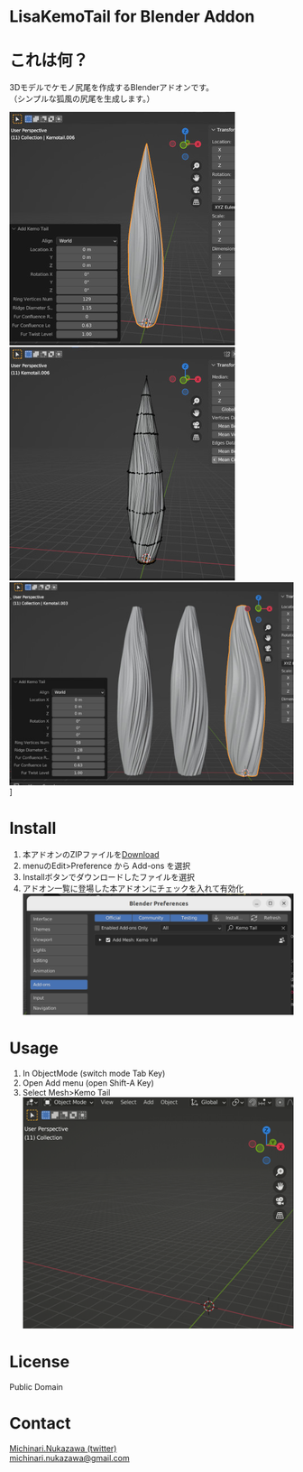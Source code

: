 LisaKemoTail for Blender Addon
====  

# これは何？  
3Dモデルでケモノ尻尾を作成するBlenderアドオンです。  
（シンプルな狐風の尻尾を生成します。）  

![](docs/KemoTailObject.jpg)  
![](docs/KemoTailVertices.jpg)  
![](docs/KemoTailObjectExamples.jpg)]

# Install  
1. 本アドオンのZIPファイルを[Download](https://github.com/MichinariNukazawa/LisaKemoTailForBlenderAddon/releases/download/v1.1/LisaKemoTailForBlenderAddon.zip)  
2. menuのEdit>Preference から Add-ons を選択  
3. Installボタンでダウンロードしたファイルを選択  
4. アドオン一覧に登場した本アドオンにチェックを入れて有効化  
![](docs/Installed.png)  

# Usage  
1. In ObjectMode (switch mode Tab Key)  
2. Open Add menu (open Shift-A Key)  
3. Select Mesh>Kemo Tail  
![](docs/NewKemoTailMesh.gif)  

# License  
Public Domain  

# Contact  
[Michinari.Nukazawa (twitter)][twitter]    
[michinari.nukazawa@gmail.com][mailto]  

[ghpages_index_SigNaGhostScripter]: http://michinarinukazawa.github.io/SigNaGhostScripterFont/html/
[blog_article]: http://blog.michinari-nukazawa.com/
[twitter]: http://blog.michinari-nukazawa.com/
[mailto]: mailto:michinari.nukazawa@gmail.com
[daisy_bell_pixiv_booth]: https://daisy-bell.booth.pm/
[daisy_bell_sourceforge]: https://sourceforge.jp/projects/daisybell-fonts/releases/

